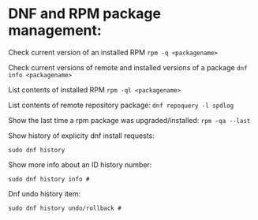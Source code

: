 # DNF and RPM package management:

Check current version of an installed RPM
`rpm -q <packagename>`

Check current versions of remote and installed versions of a package
`dnf info <packagename>`

List contents of installed RPM
`rpm -ql <packagename>`

List contents of remote repository package:
`dnf repoquery -l spdlog`

Show the last time a rpm package was upgraded/installed:
`rpm -qa --last`

Show history of explicity dnf install requests:

```
sudo dnf history
```

Show more info about an ID history number:

```
sudo dnf history info #
```

Dnf undo history item:

```
sudo dnf history undo/rollback #
```
